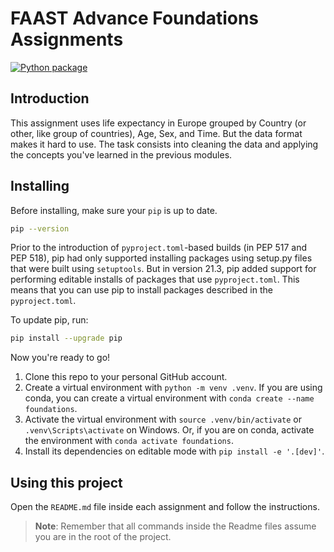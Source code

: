 # FAAST Advance Foundations Assignments

[![Python package](https://github.com/srpina95/faast_foundation_assignment_1/actions/workflows/python-package.yml/badge.svg?branch=main)](https://github.com/srpina95/faast_foundation_assignment_1/actions/workflows/python-package.yml)

## Introduction

This assignment uses life expectancy in Europe grouped by Country (or other, like group of countries), Age, Sex, and Time. But the data format makes it hard to use. The task consists into cleaning the data and applying the concepts you've learned in the previous modules.

## Installing

Before installing, make sure your `pip` is up to date.

```bash
pip --version
```

Prior to the introduction of `pyproject.toml`-based builds (in PEP 517 and PEP 518), pip had only supported installing packages using setup.py files that were built using `setuptools`. But in version 21.3, pip added support for performing editable installs of packages that use `pyproject.toml`. This means that you can use pip to install packages described in the `pyproject.toml`.

To update pip, run:

```bash
pip install --upgrade pip
```

Now you're ready to go!

1. Clone this repo to your personal GitHub account.
2. Create a virtual environment with `python -m venv .venv`. If you are using conda, you can create a virtual environment with `conda create --name foundations`.
3. Activate the virtual environment with `source .venv/bin/activate` or `.venv\Scripts\activate` on Windows. Or, if you are on conda, activate the environment with `conda activate foundations`.
4. Install its dependencies on editable mode with `pip install -e '.[dev]'`.

## Using this project

Open the `README.md` file inside each assignment and follow the instructions.

> **Note**: Remember that all commands inside the Readme files assume you are in the root of the project.
